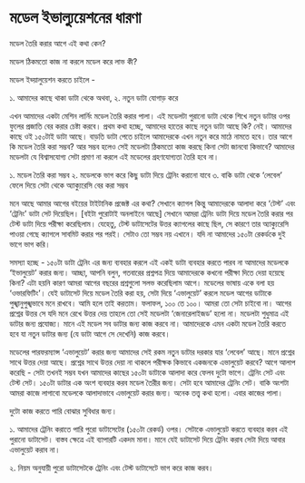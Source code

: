 # মডেল ইভাল্যুয়েশনের ধারণা

মডেল তৈরি করার আগে এই কথা কেন?

মডেল ঠিকমতো কাজ না করলে মডেল করে লাভ কী?

মডেল ইভ্য়ালুয়েশন করতে চাইলে -

১. আমাদের কাছে থাকা ডাটা থেকে অথবা, ২. নতুন ডাটা যোগাড় করে

এখন আমাদের একটা মেশিন লার্নিং মডেল তৈরি করার পালা। এই মডেলটা পুরানো ডাটা থেকে শিখে নতুন ডাটার ওপর ফুলের প্রজাতি বের করার চেষ্টা করবে। প্রথম কথা হচ্ছে, আমাদের হাতের কাছে নতুন ডাটা আছে কি? নেই। আমাদের কাছে ওই ১৫০টাই ডাটা আছে। বাড়তি ডাটা পেতে চাইলে আমাদেরকে এখন নতুন করে মাঠে নামতে হবে। তার আগে কি মডেল তৈরি করা সম্ভব? আর সম্ভব হলেও সেই মডেলটা ঠিকমতো কাজ করছে কিনা সেটা জানবো কিভাবে? আমাদের মডেলটা যে বিশ্বাসযোগ্য সেটা প্রমাণ না করলে এই মডেলের গ্রহণযোগ্যতা তৈরি হবে না।

১. মডেল তৈরি করা সম্ভব ২. মডেলকে ভাগ করে কিছু ডাটা দিয়ে ট্রেনিং করানো যাবে ৩. বাকি ডাটা থেকে ‘লেবেল’ ফেলে দিয়ে সেটা থেকে অ্যাক্যুরেসি বের করা সম্ভব

মনে আছে আমার আগের বইয়ের টাইটানিক প্রজেক্ট এর কথা? সেখানে ক্যাগল কিন্তু আমাদেরকে আলাদা করে ‘টেস্ট’ এবং ‘ট্রেনিং’ ডাটা সেট দিয়েছিল। \[বইটা পুরোটাই অনলাইনে আছে\] সেখানে আমরা ট্রেনিং ডাটা দিয়ে মডেল তৈরি করার পর টেস্ট ডাটা দিয়ে পরীক্ষা করেছিলাম। যেহেতু, টেস্ট ডাটাসেটের উত্তর ক্যাগলের কাছে ছিল, সে কারণে তার অ্যাক্যুরেসি পাওয়া গেছে ক্যাগলে সাবমিট করার পর পরই। সেটাও তো সম্ভব নয় এখানে। যদি না আমাদের ১৫০টা রেকর্ডকে দুই ভাগে ভাগ করি।

সমস্যা হচ্ছে - ১৫০টা ডাটা ট্রেনিং এর জন্য ব্যবহার করলে এই একই ডাটা ব্যবহার করতে পারব না আমাদের মডেলকে ‘ইভালুয়েট’ করার জন্য। আচ্ছা, আপনি বলুন, গতবারের প্রশ্নপত্র দিয়ে আমাদেরকে কখনো পরীক্ষা দিতে দেয়া হয়েছে কিনা? এটা হয়নি কারণ আমরা আগের বছরের প্রশ্নগুলো সলভ করেছিলাম আগে। মডেলের ভাষায় একে বলা হয় ‘ওভারফিটিং’। যেই ডাটাসেট দিয়ে মডেল তৈরি করা হয়, সেটা দিয়ে ‘এভালুয়েট’ করলে মডেল আগের ডাটাকে পুঙ্খানুপুঙ্খভাবে মনে রাখবে। আমি হলে তাই করতাম। ফলাফল, ১০০ তে ১০০। আমরা তো সেটা চাইবো না। আগের প্রশ্নের উত্তর সে যদি মনে রেখে উত্তর দেয় তাহলে তো সেই মডেলটা ‘জেনারেলাইজড’ হলো না। মডেলটা শুধুমাত্র এই ডাটার জন্য প্রযোজ্য। মানে এই মডেল সব ডাটার জন্য কাজ করবে না। আমাদেরকে এমন একটা মডেল তৈরি করতে হবে যা নতুন ডাটার জন্য \(যে ডাটা আগে সে দেখেনি\) কাজ করবে।

মডেলের পারফরম্যান্স ‘এভালুয়েট’ করার জন্য আমাদের সেই রকম নতুন ডাটার দরকার যার ‘লেবেল’ আছে। মানে প্রশ্নের সাথে উত্তর দেয়া আছে। প্রশ্নের সাথে উত্তর দেয়া না থাকলে পরীক্ষক কিভাবে একজনকে এভালুয়েট করবে? আগে আলাপ করেছি - সেটা তখনই সম্ভব যখন আমাদের কাছের ১৫০টা ডাটাকে আলাদা করে ফেলব দুটো ভাগে। ট্রেনিং সেট এবং টেস্ট সেট। ১৫০টা ডাটার এক অংশ ব্যবহার করব মডেল তৈরীর জন্য। সেটা হবে আমাদের ট্রেনিং সেট। বাকি অংশটা আমরা কাজে লাগাবো মডেলকে আলাদাভাবে এভালুয়েট করার জন্য। অনেক তত্ত্ব কথা হলো। এবার কাজের পালা।

দুটো কাজ করতে পারি বোঝার সুবিধার জন্য।

১. আমাদের ট্রেনিং করাতে পারি পুরো ডাটাসেটের \(১৫০টা রেকর্ড\) ওপর। সেটাকে এভালুয়েট করতে ব্যবহার করব এই পুরানো ডাটাসেট। বাস্তব ক্ষেত্রে এই ব্যাপারটি একদম মানা। মানে যেই ডাটাসেট দিয়ে ট্রেনিং করাব সেটা দিয়ে আবার এভালুয়েট করাব না।

২. নিয়ম অনুযায়ী পুরো ডাটাসেটকে ট্রেনিং এবং টেস্ট ডাটাসেটে ভাগ করে কাজ করব।

